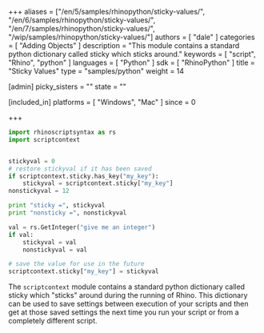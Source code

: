 +++
aliases = ["/en/5/samples/rhinopython/sticky-values/", "/en/6/samples/rhinopython/sticky-values/", "/en/7/samples/rhinopython/sticky-values/", "/wip/samples/rhinopython/sticky-values/"]
authors = [ "dale" ]
categories = [ "Adding Objects" ]
description = "This module contains a standard python dictionary called sticky which sticks around."
keywords = [ "script", "Rhino", "python" ]
languages = [ "Python" ]
sdk = [ "RhinoPython" ]
title = "Sticky Values"
type = "samples/python"
weight = 14

[admin]
picky_sisters = ""
state = ""

[included_in]
platforms = [ "Windows", "Mac" ]
since = 0

+++


```python
import rhinoscriptsyntax as rs
import scriptcontext


stickyval = 0
# restore stickyval if it has been saved
if scriptcontext.sticky.has_key("my_key"):
    stickyval = scriptcontext.sticky["my_key"]
nonstickyval = 12

print "sticky =", stickyval
print "nonsticky =", nonstickyval

val = rs.GetInteger("give me an integer")
if val:
    stickyval = val
    nonstickyval = val

# save the value for use in the future
scriptcontext.sticky["my_key"] = stickyval
```

The `scriptcontext` module contains a standard python dictionary called sticky which "sticks" around during the running of Rhino.  This dictionary can be used to save settings between execution of your scripts and then get at those saved settings the next time you run your script or from a completely different script.
